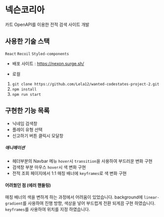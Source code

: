 # 넥슨코리아

카트 OpenAPI를 이용한 전적 검색 사이트 개발

## 사용한 기술 스택

`React` `Recoil` `Styled-components`

- 배포 사이트 : https://nexon.surge.sh/

- 로컬

1. `git clone https://github.com/Lela12/wanted-codestates-project-2.git`
2. `npm install`
3. `npm run start`

## 구현한 기능 목록

- 닉네임 검색창
- 플레이 유형 선택
- 신고하기 버튼 클릭시 모달창

##### 애니메이션

- 헤더부분의 Navbar 메뉴 `hover`시 `transition`을 사용하여 부드러운 변화 구현
- 검색창 부분 마우스 `hover`시 색 변화 구현
- 전적 조회 페이지에서 1:1 매칭 배너에 `keyframes`로 색 변화 구현

#### 어려웠던 점 (에러 핸들링)

매칭 배너의 색을 변하게 하는 과정에서 어려움이 있었습니다.
background에 `linear-gradient`를 사용하여 진행 방향, 색상을 넣어 부드럽게 전환 되게끔 구현 하였습니다. `keyframes`를 사용하여 위치를 지정 하였습니다.
